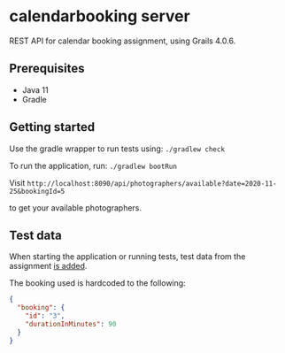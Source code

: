 # calendarbooking server

REST API for calendar booking assignment, using Grails 4.0.6.

## Prerequisites
- Java 11
- Gradle

## Getting started
Use the gradle wrapper to run tests using: `./gradlew check`

To run the application, run: 
`./gradlew bootRun`

Visit 
`http://localhost:8090/api/photographers/available?date=2020-11-25&bookingId=5`

to get your available photographers. 

## Test data
When starting the application or running tests, test data from the assignment [is added](grails-app/init/calendarbooking/BootStrap.groovy).

The booking used is hardcoded to the following:
```json
{
  "booking": {
    "id": "3",
    "durationInMinutes": 90
  }
}
```